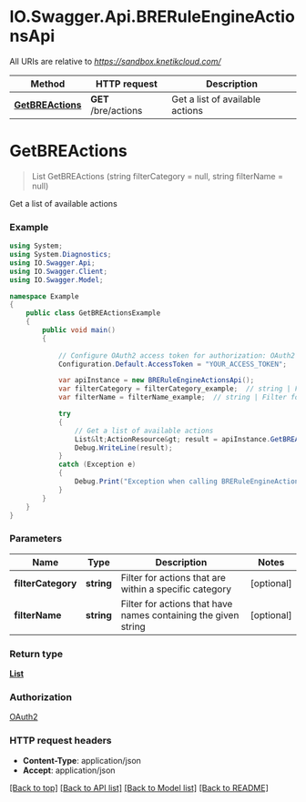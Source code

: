 # IO.Swagger.Api.BRERuleEngineActionsApi

All URIs are relative to *https://sandbox.knetikcloud.com/*

Method | HTTP request | Description
------------- | ------------- | -------------
[**GetBREActions**](BRERuleEngineActionsApi.md#getbreactions) | **GET** /bre/actions | Get a list of available actions


<a name="getbreactions"></a>
# **GetBREActions**
> List<ActionResource> GetBREActions (string filterCategory = null, string filterName = null)

Get a list of available actions

### Example
```csharp
using System;
using System.Diagnostics;
using IO.Swagger.Api;
using IO.Swagger.Client;
using IO.Swagger.Model;

namespace Example
{
    public class GetBREActionsExample
    {
        public void main()
        {
            
            // Configure OAuth2 access token for authorization: OAuth2
            Configuration.Default.AccessToken = "YOUR_ACCESS_TOKEN";

            var apiInstance = new BRERuleEngineActionsApi();
            var filterCategory = filterCategory_example;  // string | Filter for actions that are within a specific category (optional) 
            var filterName = filterName_example;  // string | Filter for actions that have names containing the given string (optional) 

            try
            {
                // Get a list of available actions
                List&lt;ActionResource&gt; result = apiInstance.GetBREActions(filterCategory, filterName);
                Debug.WriteLine(result);
            }
            catch (Exception e)
            {
                Debug.Print("Exception when calling BRERuleEngineActionsApi.GetBREActions: " + e.Message );
            }
        }
    }
}
```

### Parameters

Name | Type | Description  | Notes
------------- | ------------- | ------------- | -------------
 **filterCategory** | **string**| Filter for actions that are within a specific category | [optional] 
 **filterName** | **string**| Filter for actions that have names containing the given string | [optional] 

### Return type

[**List<ActionResource>**](ActionResource.md)

### Authorization

[OAuth2](../README.md#OAuth2)

### HTTP request headers

 - **Content-Type**: application/json
 - **Accept**: application/json

[[Back to top]](#) [[Back to API list]](../README.md#documentation-for-api-endpoints) [[Back to Model list]](../README.md#documentation-for-models) [[Back to README]](../README.md)

